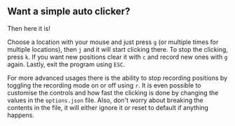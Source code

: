 ## Want a simple auto clicker?

Then here it is!

Choose a location with your mouse and just press ```g``` (or multiple times for multiple locations), then ```j``` and it will start clicking there. To stop the clicking, press ```k```. If you want new positions clear it with ```c``` and record new ones with ```g``` again. Lastly, exit the program using ```ESC```.

For more advanced usages there is the ability to stop recording positions by toggling the recording mode on or off using ```r```. It is even possible to customise the controls and how fast the clicking is done by changing the values in the ```options.json``` file. Also, don't worry about breaking the contents in the file, it will either ignore it or reset to default if anything happens.
